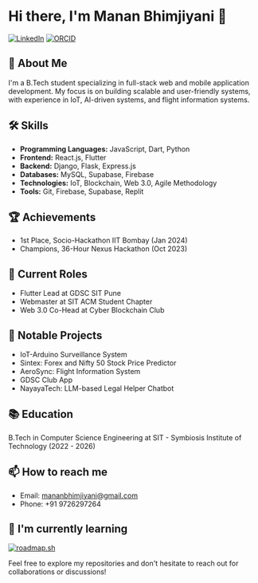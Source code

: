 # Hi there, I'm Manan Bhimjiyani 👋

[![LinkedIn](https://img.shields.io/badge/LinkedIn-Connect-blue)](https://www.linkedin.com/in/mananbhimjiyani)
[![ORCID](https://img.shields.io/badge/ORCID-0009--0008--1365--1554-green)](https://orcid.org/0009-0008-1365-1554)

## 🚀 About Me
I'm a B.Tech student specializing in full-stack web and mobile application development. My focus is on building scalable and user-friendly systems, with experience in IoT, AI-driven systems, and flight information systems.

## 🛠️ Skills
- **Programming Languages:** JavaScript, Dart, Python
- **Frontend:** React.js, Flutter
- **Backend:** Django, Flask, Express.js
- **Databases:** MySQL, Supabase, Firebase
- **Technologies:** IoT, Blockchain, Web 3.0, Agile Methodology
- **Tools:** Git, Firebase, Supabase, Replit

## 🏆 Achievements
- 1st Place, Socio-Hackathon IIT Bombay (Jan 2024)
- Champions, 36-Hour Nexus Hackathon (Oct 2023)

## 🔭 Current Roles
- Flutter Lead at GDSC SIT Pune
- Webmaster at SIT ACM Student Chapter
- Web 3.0 Co-Head at Cyber Blockchain Club

## 🌟 Notable Projects
- IoT-Arduino Surveillance System
- Sintex: Forex and Nifty 50 Stock Price Predictor
- AeroSync: Flight Information System
- GDSC Club App
- NayayaTech: LLM-based Legal Helper Chatbot

## 📚 Education
B.Tech in Computer Science Engineering at SIT - Symbiosis Institute of Technology (2022 - 2026)

## 📫 How to reach me
- Email: mananbhimjiyani@gmail.com
- Phone: +91 9726297264

## 🌱 I'm currently learning
[![roadmap.sh](https://roadmap.sh/card/tall/66e5bdf2f34c8868ec3e0006?variant=dark&roadmaps=datastructures-and-algorithms)](https://roadmap.sh)

Feel free to explore my repositories and don't hesitate to reach out for collaborations or discussions!
